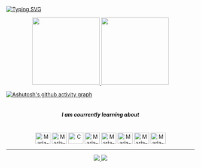 [![Typing SVG](https://readme-typing-svg.demolab.com?font=Fira+Code&pause=1000&color=dd6387&width=435&lines=Hello!+My+name+is+Maria!+;I'm+19+years+old;I'm+glad+you+are+here)](https://git.io/typing-svg)

<div align="center">
  <a href = "https://github.com/MariaR1t4">
  <img height="180em" src="https://github-readme-stats.vercel.app/api?username=MariaR1t4&show_icons=true&theme=dracula&include_all_commits=true&count_private=true"/>
  <img height="180em" src="https://github-readme-stats.vercel.app/api/top-langs/?username=MariaR1t4&layout-compact&langs_count=16&theme=dracula"/>
</div>

[![Ashutosh's github activity graph](https://github-readme-activity-graph.vercel.app/graph?username=MariaR1t4&bg_color=transparent&color=dd6387&line=9e4c98&point=8f8f8f&area=true&hide_border=true)](https://github.com/ashutosh00710/github-readme-activity-graph)
  <br>
  <br>
   <h5 align="center"> I am courrently learning about </h5>  
<div align="center">
  <br>
  <img align = "center" alt="Maria-JS" height="30" width="40" src="https://cdn.jsdelivr.net/gh/devicons/devicon/icons/javascript/javascript-plain.svg"/>
  <img align = "center" alt="Maria-TS" height="30" width="40" src="https://cdn.jsdelivr.net/gh/devicons/devicon/icons/typescript/typescript-plain.svg" />
  <img align = "center" alt="C" height="30" width="40" alt="Maria-C" src="https://cdn.jsdelivr.net/gh/devicons/devicon/icons/c/c-original.svg"/>
  <img align = "center" alt="Maria-HTML" height="30" width="40" src="https://cdn.jsdelivr.net/gh/devicons/devicon/icons/html5/html5-original.svg" />
  <img align = "center" alt="Maria-CSS" height="30" width="40" src="https://cdn.jsdelivr.net/gh/devicons/devicon/icons/css3/css3-original.svg" />
  <img align = "center" alt="Maria-BOOTSTRAP" height="30" width="40" src="https://cdn.jsdelivr.net/gh/devicons/devicon/icons/bootstrap/bootstrap-original.svg" />
  <img align = "center" alt="Maria-CSS" height="30" width="40" src="https://cdn.jsdelivr.net/gh/devicons/devicon/icons/figma/figma-original.svg"" />
  <img align = "center" alt="Maria-CSS" height="30" width="40" src="https://cdn-icons-png.flaticon.com/512/226/226777.png" />


</div>
<hr/>
<div align="center">
    <a href="https://www.linkedin.com/in/maria-rita-sousa-borges-3b2717278/"><img src="https://img.shields.io/badge/LinkedIn-0077B5?style=for-the-badge&logo=linkedin&logoColor=white" target="_blanck">
      <a href="mailto:mritasborgess@gmail.com"><img src="https://img.shields.io/badge/Gmail-D14836?style=for-the-badge&logo=gmail&logoColor=white" target="_blanck">
  </div>
